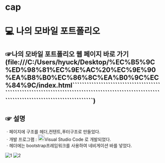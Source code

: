 # cap
# 💻 나의 모바일 포트폴리오

## ☞나의 모바일 포트폴리오 웹 페이지 바로 가기(file:///C:/Users/hyuck/Desktop/%EC%B5%9C%ED%98%81%EC%9E%AC%20%EC%9E%90%EA%B8%B0%EC%86%8C%EA%B0%9C%EC%84%9C/index.html```````````````````````````````````````````````````````````````````````````````````````````````````````````````````````````````````````````) <br>

## ☞ 설명
ㆍ페이지에 구조를 헤더,컨텐트,푸터구조로 만들었다.<br>
ㆍ개발 프로그램 :  <a href="https://code.visualstudio.com/" title="Visual Studio Code"><img src="https://github.com/get-icon/geticon/raw/master/icons/visual-studio-code.svg" alt="Visual Studio Code" width="21px" height="21px"></a>Visual Studio Code 로 개발되었다. <br>
ㆍ헤더에는 bootstrap프레임워크를 사용하여 네비게이션 바를 넣었다. <br>

![1](https://user-images.githubusercontent.com/101083779/196334050-a045a95c-481f-4ab7-91ec-a7f01fa83a64.png)
![2](https://user-images.githubusercontent.com/101083779/196334059-af96b234-8560-422c-83e1-4d3646faa3e0.png)



